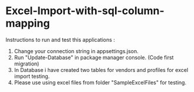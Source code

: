 # Excel-Import-with-sql-column-mapping

Instructions to run and test this applications :

1. Change your connection string in appsettings.json.
2. Run "Update-Database" in package manager console. (Code first migration)
3. In Database i have created two tables for vendors and profiles for excel import testing.
4. Please use using excel files from folder "SampleExcelFiles" for testing.




